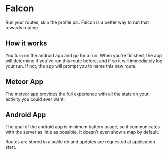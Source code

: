 # Falcon
Run your routes, skip the profile pic.  Falcon is a better way to run that rewards routine.

## How it works
You turn on the android app and go for a run.  When you're finished, the app will determine if you've run this route before, and if so it will immediately log your run.  If not, the app will prompt you to name this new route.

## Meteor App
The meteor app provides the full experience with all the stats on your activity you could ever want.

## Android App
The goal of the android app is minimum battery usage, so it communicates with the server as little as possible.  It doesn't even show a map by default.

Routes are stored in a sqlite db and updates are requested at application start.  
